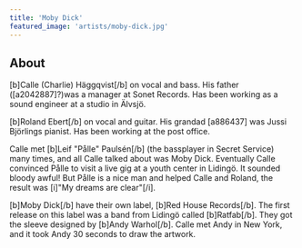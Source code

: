 ```yaml
---
title: 'Moby Dick'
featured_image: 'artists/moby-dick.jpg'
---
```


## About

[b]Calle (Charlie) Häggqvist[/b] on vocal and bass. His father ([a2042887]?)was a manager at Sonet Records. Has been working as a sound engineer at a studio in Älvsjö.

[b]Roland Ebert[/b] on vocal and guitar. His grandad [a886437] was Jussi Björlings pianist. Has been working at the post office.

Calle met [b]Leif "Pålle" Paulsén[/b] (the bassplayer in Secret Service) many times, and all Calle talked about was Moby Dick. Eventually Calle convinced Pålle to visit a live gig at a youth center in Lidingö. It sounded bloody awful! But Pålle is a nice man and helped Calle and Roland, the result was [i]"My dreams are clear"[/i].

[b]Moby Dick[/b] have their own label, [b]Red House Records[/b]. The first release on this label was a band from Lidingö called [b]Ratfab[/b]. They got the sleeve designed by [b]Andy Warhol[/b]. Calle met Andy in New York, and it took Andy 30 seconds to draw the artwork.

